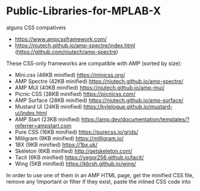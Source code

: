 # Public-Libraries-for-MPLAB-X


alguns CSS compatíveis

- https://www.ampcssframework.com/
- https://niutech.github.io/amp-spectre/index.html (https://github.com/niutech/amp-spectre)

These CSS-only frameworks are compatible with AMP (sorted by size):

 - Mini.css (46KB minified) https://minicss.org/
 - AMP Spectre (42KB minified) https://niutech.github.io/amp-spectre/
 - AMP MUI (40KB minified) https://niutech.github.io/amp-mui/
 - Picnic CSS (38KB minified) https://picnicss.com/
 - AMP Surface (28KB minified) https://niutech.github.io/amp-surface/
 - Mustard UI (24KB minified) https://kylelogue.github.io/mustard-ui/index.html
 - AMP Start (23KB minified) https://amp.dev/documentation/templates/?referrer=ampstart.com
 - Pure CSS (16KB minified) https://purecss.io/grids/
 - Milligram (9KB minified) https://milligram.io/
 - 1BX (9KB minified) https://1bx.uk/
 - Skeleton (6KB minified) http://getskeleton.com/
 - Tacit (6KB minified) https://yegor256.github.io/tacit/
 - Wing (5KB minified) https://kbrsh.github.io/wing/
 
In order to use one of them in an AMP HTML page, get the minified CSS file, 
remove any !important or filter if they exist, paste the inlined CSS code 
into <style amp-custom> inside <head> and replace any <img> with <amp-img> inside <body>.


